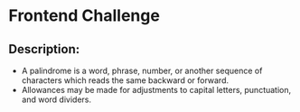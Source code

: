 # Frontend Challenge

## Description:

* A palindrome is a word, phrase, number, or another sequence of characters which reads the same backward or forward.
* Allowances may be made for adjustments to capital letters, punctuation, and word dividers.

